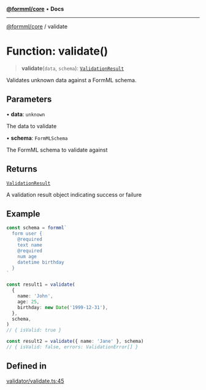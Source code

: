 [**@formml/core**](../README.md) • **Docs**

---

[@formml/core](../globals.md) / validate

# Function: validate()

> **validate**(`data`, `schema`): [`ValidationResult`](../type-aliases/ValidationResult.md)

Validates unknown data against a FormML schema.

## Parameters

• **data**: `unknown`

The data to validate

• **schema**: `FormMLSchema`

The FormML schema to validate against

## Returns

[`ValidationResult`](../type-aliases/ValidationResult.md)

A validation result object indicating success or failure

## Example

```ts
const schema = formml`
  form user {
    ⁣@required
    text name
    ⁣@required
    num age
    datetime birthday
  }
`

const result1 = validate(
  {
    name: 'John',
    age: 25,
    birthday: new Date('1999-12-31'),
  },
  schema,
)
// { isValid: true }

const result2 = validate({ name: 'Jane' }, schema)
// { isValid: false, errors: ValidationError[] }
```

## Defined in

[validator/validate.ts:45](https://github.com/formml/formml/blob/527c6e93502cf5114979de3946b0cc8cf0790b3f/packages/core/src/validator/validate.ts#L45)
